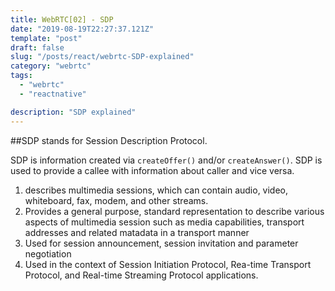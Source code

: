 ```yaml
---
title: WebRTC[02] - SDP
date: "2019-08-19T22:27:37.121Z"
template: "post"
draft: false
slug: "/posts/react/webrtc-SDP-explained"
category: "webrtc"
tags:
  - "webrtc"
  - "reactnative"

description: "SDP explained"
---
```


##SDP stands for Session Description Protocol.

SDP is information created via `createOffer()` and/or `createAnswer()`. SDP is used to provide a callee with information about caller and vice versa.

1. describes multimedia sessions, which can contain audio, video, whiteboard, fax, modem, and other streams.
2. Provides a general purpose, standard representation to describe various aspects of multimedia session such as media capabilities, transport addresses and related matadata in a transport manner
3. Used for session announcement, session invitation and parameter negotiation
4. Used in the context of Session Initiation Protocol, Rea-time Transport Protocol, and Real-time Streaming Protocol applications.
